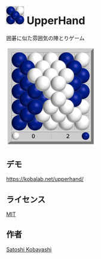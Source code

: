 <h1><img src="dist/icon.png" height=48> UpperHand</h1>

囲碁に似た雰囲気の陣とりゲーム

<img src="dist/game.png" width=240>

## デモ
https://kobalab.net/upperhand/

## ライセンス
[MIT](https://github.com/kobalab/UpperHand/blob/master/LICENSE)

## 作者
[Satoshi Kobayashi](https://github.com/kobalab)

